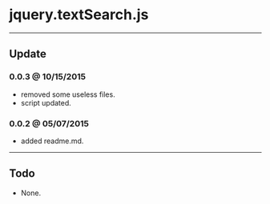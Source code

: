 # jquery.textSearch.js

---

## Update

### 0.0.3 @ 10/15/2015
- removed some useless files.
- script updated.

### 0.0.2 @ 05/07/2015
- added readme.md.

---

## Todo
- None.